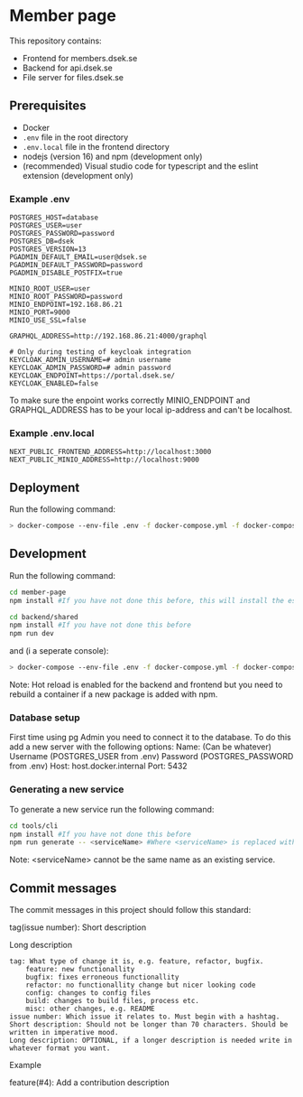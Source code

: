 # Member page
This repository contains:
 - Frontend for members.dsek.se
 - Backend for api.dsek.se
 - File server for files.dsek.se

## Prerequisites
- Docker
- `.env` file in the root directory
- `.env.local` file in the frontend directory
- nodejs (version 16) and npm (development only)
- (recommended) Visual studio code for typescript and the eslint extension (development only)

### Example .env
```
POSTGRES_HOST=database
POSTGRES_USER=user
POSTGRES_PASSWORD=password
POSTGRES_DB=dsek
POSTGRES_VERSION=13
PGADMIN_DEFAULT_EMAIL=user@dsek.se
PGADMIN_DEFAULT_PASSWORD=password
PGADMIN_DISABLE_POSTFIX=true

MINIO_ROOT_USER=user
MINIO_ROOT_PASSWORD=password
MINIO_ENDPOINT=192.168.86.21
MINIO_PORT=9000
MINIO_USE_SSL=false

GRAPHQL_ADDRESS=http://192.168.86.21:4000/graphql

# Only during testing of keycloak integration
KEYCLOAK_ADMIN_USERNAME=# admin username
KEYCLOAK_ADMIN_PASSWORD=# admin password
KEYCLOAK_ENDPOINT=https://portal.dsek.se/
KEYCLOAK_ENABLED=false
```
To make sure the enpoint works correctly MINIO_ENDPOINT and GRAPHQL_ADDRESS has to be your local ip-address and can't be localhost.

### Example .env.local
```
NEXT_PUBLIC_FRONTEND_ADDRESS=http://localhost:3000
NEXT_PUBLIC_MINIO_ADDRESS=http://localhost:9000
```

## Deployment
Run the following command:
```bash
> docker-compose --env-file .env -f docker-compose.yml -f docker-compose.minio.yml -f docker-compose.prod.yml up -d --build
```

## Development
Run the following command:
```bash
cd member-page
npm install #If you have not done this before, this will install the eslint config
```

```bash
cd backend/shared
npm install #If you have not done this before
npm run dev
```
and (i a seperate console):
```bash
> docker-compose --env-file .env -f docker-compose.yml -f docker-compose.minio.yml -f docker-compose.dev.yml up -d --build
```

Note: Hot reload is enabled for the backend and frontend but you need to rebuild a container if a new package is added with npm.

### Database setup
First time using pg Admin you need to connect it to the database. To do this add a new server with the following options:
Name: (Can be whatever)
Username (POSTGRES_USER from .env)
Password (POSTGRES_PASSWORD from .env)
Host: host.docker.internal
Port: 5432

### Generating a new service
To generate a new service run the following command:
```bash
cd tools/cli
npm install #If you have not done this before
npm run generate -- <serviceName> #Where <serviceName> is replaced with desired name
```

Note: \<serviceName> cannot be the same name as an existing service.

## Commit messages

The commit messages in this project should follow this standard:

tag(issue number): Short description

Long description

    tag: What type of change it is, e.g. feature, refactor, bugfix.
        feature: new functionallity
        bugfix: fixes erroneous functionallity
        refactor: no functionallity change but nicer looking code
        config: changes to config files
        build: changes to build files, process etc.
        misc: other changes, e.g. README
    issue number: Which issue it relates to. Must begin with a hashtag.
    Short description: Should not be longer than 70 characters. Should be written in imperative mood.
    Long description: OPTIONAL, if a longer description is needed write in whatever format you want.

Example

feature(#4): Add a contribution description
